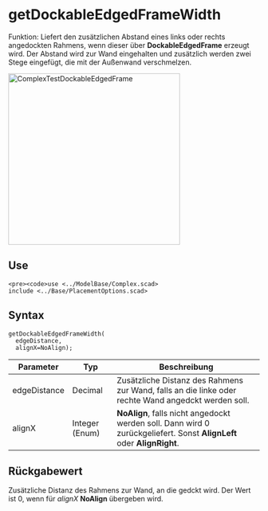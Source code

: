# getDockableEdgedFrameWidth

Funktion: Liefert den zusätzlichen Abstand eines links oder rechts angedockten Rahmens, wenn dieser über __DockableEdgedFrame__ erzeugt wird. Der Abstand wird zur Wand eingehalten und zusätzlich werden zwei Stege eingefügt, die mit der Außenwand verschmelzen.

<img width="344" alt="ComplexTestDockableEdgedFrame" src="https://user-images.githubusercontent.com/48654609/168326465-092ff8fa-9027-4002-a818-d70652e15877.png">

## Use
```
<pre><code>use <../ModelBase/Complex.scad>
include <../Base/PlacementOptions.scad>
```

## Syntax
```
getDockableEdgedFrameWidth(
  edgeDistance, 
  alignX=NoAlign);
```

| Parameter | Typ | Beschreibung |
| ------ | ------ | ------ |
| edgeDistance | Decimal | Zusätzliche Distanz des Rahmens zur Wand, falls an die linke oder rechte Wand angedckt werden soll. |
| alignX | Integer (Enum) | __NoAlign__, falls nicht angedockt werden soll. Dann wird 0 zurückgeliefert. Sonst __AlignLeft__ oder __AlignRight__. |

## Rückgabewert
Zusätzliche Distanz des Rahmens zur Wand, an die gedckt wird. Der Wert ist 0, wenn für *alignX* __NoAlign__ übergeben wird.
